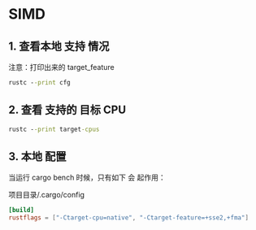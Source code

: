 # SIMD

## 1. 查看本地 支持 情况

注意：打印出来的 target_feature

``` cmd
rustc --print cfg
```

## 2. 查看 支持的 目标 CPU

``` cmd
rustc --print target-cpus
```

## 3. 本地 配置

当运行 cargo bench 时候，只有如下 会 起作用：

项目目录/.cargo/config


``` toml
[build]
rustflags = ["-Ctarget-cpu=native", "-Ctarget-feature=+sse2,+fma"]
```

